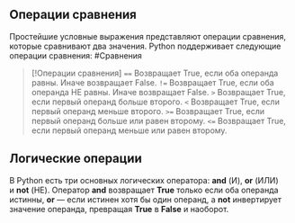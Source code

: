 ## Операции сравнения

Простейшие условные выражения представляют операции сравнения, которые сравнивают два значения. Python поддерживает следующие операции сравнения: #Сравнения

> [!Операции сравнения]
> `==` Возвращает True, если оба операнда равны. Иначе возвращает False.
> `!=` Возвращает True, если оба операнда НЕ равны. Иначе возвращает False.
> `>` Возвращает True, если первый операнд больше второго.
> `<` Возвращает True, если первый операнд меньше второго.
> `>=` Возвращает True, если первый операнд больше или равен второму.
> `<=` Возвращает True, если первый операнд меньше или равен второму.
## Логические операции
В Python есть три основных логических оператора: **and** (И), **or** (ИЛИ) и **not** (НЕ). Оператор **and** возвращает **True** только если оба операнда истинны, **or** — если истинен хотя бы один операнд, а **not** инвертирует значение операнда, превращая **True** в **False** и наоборот.